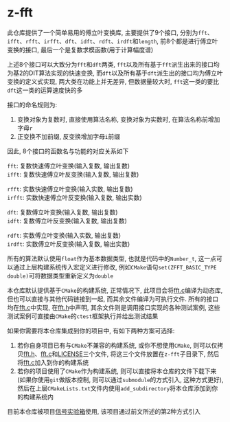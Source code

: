# z-fft

此仓库提供了一个简单易用的傅立叶变换库, 主要提供了9个接口, 分别为`fft`、`ifft`、`rfft`、`irfft`、`dft`、`idft`、`rdft`、`irdft`和`length`, 前8个都是进行傅立叶变换的接口, 最后一个是复数求模函数(用于计算幅度谱)

上述8个接口可以大致分为`fft`和`dft`两类, `fft`以及所有基于`fft`派生出来的接口均为基2的DIT算法实现的快速变换, 而`dft`以及所有基于`dft`派生出的接口均为傅立叶变换的定义式实现, 两大类在功能上并无差异, 但数据量较大时, `fft`这一类的要比`dft`这一类的运算速度快的多

接口的命名规则为:

1. 变换对象为复数时, 直接使用算法名称, 变换对象为实数时, 在算法名称前增加字母`r`
2. 正变换不加前缀, 反变换增加字母`i`前缀

因此, 8个接口的函数名与功能的对应关系如下

`fft`: 复数快速傅立叶变换(输入复数, 输出复数)  
`ifft`: 复数快速傅立叶反变换(输入复数, 输出复数)

`rfft`: 实数快速傅立叶变换(输入实数, 输出复数)  
`irfft`: 实数快速傅立叶反变换(输入复数, 输出实数)

`dft`: 复数傅立叶变换(输入复数, 输出复数)  
`idft`: 复数傅立叶反变换(输入复数, 输出复数)

`rdft`: 实数傅立叶变换(输入实数, 输出复数)  
`irdft`: 实数傅立叶反变换(输入复数, 输出实数)

所有的算法默认使用`float`作为基本数据类型, 也就是代码中的`Number_t`, 这一点可以通过上层构建系统传入宏定义进行修改, 例如`CMake`语句`set(ZFFT_BASIC_TYPE double)`可将数据类型重新定义为`double`

本仓库默认提供基于`CMake`的构建系统, 正常情况下, 此项目会将[fft.c](./fft.c)编译为动态库, 但也可以直接与其他代码链接到一起, 而其余文件编译为可执行文件. 所有的接口均在[fft.c](./fft.c)中实现, 在[fft.h](./fft.h)中声明, 其余文件则是调用接口实现的各种测试案例, 这些测试案例可直接由`CMake`的`ctest`框架执行并给出测试结果

如果你需要将本仓库集成到你的项目中, 有如下两种方案可选择:

1. 若你自身项目已有与`CMake`不兼容的构建系统, 或你不想使用`CMake`, 则可以仅拷贝[fft.h](./fft.h)、[fft.c](./fft.c)和[LICENSE](./LICENSE)三个文件, 将这三个文件放置在`z-fft`子目录下, 然后将[fft.c](./fft.c)加入到你的构建系统
2. 若你的项目使用了`CMake`作为构建系统, 则可以直接将本仓库的文件下载下来(如果你使用`git`做版本控制, 则可以通过`submodule`的方式引入, 这种方式更好), 然后在上层`CMakeLists.txt`文件内使用`add_subdirectory`将本仓库添加到你的构建系统内

目前本仓库被项目[信号实验箱](https://gitee.com/finalize/signal-test-box)使用, 该项目通过前文所述的第2种方式引入
